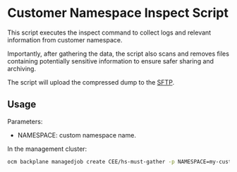 # Customer Namespace Inspect Script
This script executes the inspect command to collect logs and relevant information from
customer namespace. 

Importantly, after gathering the data, the script also scans and removes files containing potentially
sensitive information to ensure safer sharing and archiving.

The script will upload the compressed dump to the [SFTP](https://access.redhat.com/articles/5594481#TOC32).

## Usage

Parameters:
- NAMESPACE: custom namespace name.

In the management cluster:
```bash
ocm backplane managedjob create CEE/hs-must-gather -p NAMESPACE=my-custom-ns 
```
